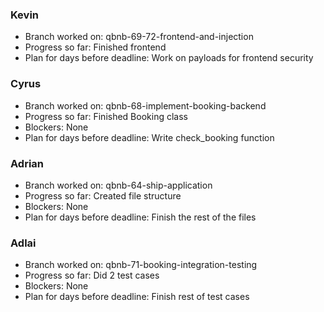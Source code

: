 ### Kevin
- Branch worked on: qbnb-69-72-frontend-and-injection
- Progress so far: Finished frontend
- Plan for days before deadline: Work on payloads for frontend security 
### Cyrus
- Branch worked on: qbnb-68-implement-booking-backend 
- Progress so far: Finished Booking class
- Blockers: None
- Plan for days before deadline: Write check_booking function 
### Adrian
- Branch worked on: qbnb-64-ship-application
- Progress so far: Created file structure
- Blockers: None
- Plan for days before deadline: Finish the rest of the files
### Adlai
- Branch worked on:  qbnb-71-booking-integration-testing
- Progress so far: Did 2 test cases 
- Blockers: None
- Plan for days before deadline: Finish rest of test cases 
